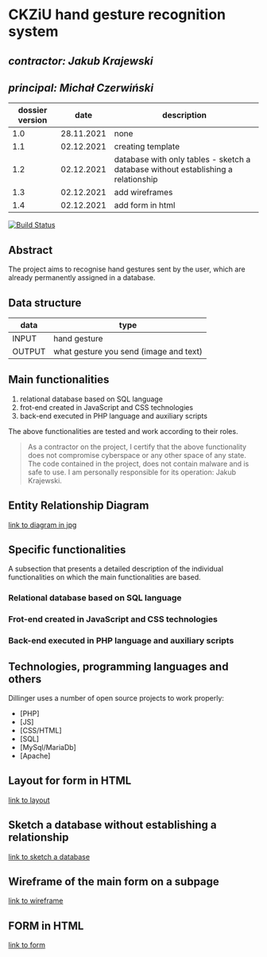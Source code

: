 # CKZiU hand gesture recognition system

## _contractor: Jakub Krajewski_
## _principal: Michał Czerwiński_

| dossier version | date | description |
| ------ | ------ | ------ |
| 1.0 | 28.11.2021 | none |
| 1.1 | 02.12.2021 | creating template |
| 1.2 | 02.12.2021 | database with only tables - sketch a database without establishing a relationship |
| 1.3 | 02.12.2021 | add wireframes |
| 1.4 | 02.12.2021 | add form in html |


[![Build Status](https://travis-ci.org/joemccann/dillinger.svg?branch=master)](https://travis-ci.org/joemccann/dillinger)

## Abstract 
The project aims to recognise hand gestures sent by the user, which are already permanently assigned in a database.

## Data structure

| data | type |
| ------ | ------ |
| INPUT | hand gesture |
| OUTPUT | what gesture you send (image and text)|

## Main functionalities

1. relational database based on SQL language
1. frot-end created in JavaScript and CSS technologies
1. back-end executed in PHP language and auxiliary scripts

The above functionalities are tested and work according to their roles.

> As a contractor on the project, I certify that the above functionality 
> does not compromise cyberspace or any other space of any state. 
> The code contained in the project, does not contain malware and is safe to use. 
> I am personally responsible for its operation: Jakub Krajewski.
## Entity Relationship Diagram

[link to diagram in jpg][erd]

## Specific functionalities

A subsection that presents a detailed description of the individual functionalities on which the main functionalities are based.

### Relational database based on SQL language

### Frot-end created in JavaScript and CSS technologies

### Back-end executed in PHP language and auxiliary scripts

## Technologies, programming languages and others

Dillinger uses a number of open source projects to work properly:

- [PHP]
- [JS]
- [CSS/HTML]
- [SQL]
- [MySql/MariaDb]
- [Apache]

 [erd]: <https://github.com/Michal3456/example_project/blob/main/sprites/Untitled%20Diagram.jpg>
 
 ## Layout for form in HTML

[link to layout][form]

## Sketch a database without establishing a relationship

[link to sketch a database][db]

## Wireframe of the main form on a subpage

[link to wireframe][wireframe]

## FORM in HTML 

[link to form][formhtml]

[form]: <https://github.com/Michal3456/4cti/blob/main/8/sprites/template.png>
[db]: <https://github.com/Michal3456/4cti/blob/main/8/sprites/database.png>
[wireframe]: <https://github.com/Michal3456/4cti/blob/main/8/sprites/wireframe.png>
[formhtml]: <https://github.com/Michal3456/4cti/blob/main/8/main/form.html>
